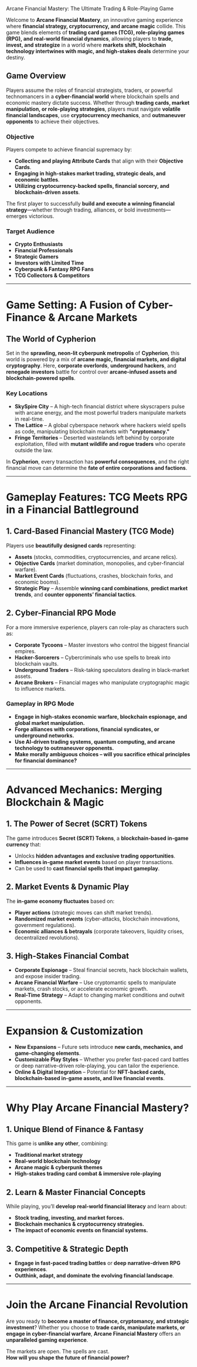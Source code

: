  Arcane Financial Mastery: The Ultimate Trading & Role-Playing Game

Welcome to **Arcane Financial Mastery**, an innovative gaming experience where **financial strategy, cryptocurrency, and arcane magic** collide. This game blends elements of **trading card games (TCG), role-playing games (RPG), and real-world financial dynamics**, allowing players to **trade, invest, and strategize** in a world where **markets shift, blockchain technology intertwines with magic, and high-stakes deals** determine your destiny.

## Game Overview
Players assume the roles of financial strategists, traders, or powerful technomancers in a **cyber-financial world** where blockchain spells and economic mastery dictate success. Whether through **trading cards, market manipulation, or role-playing strategies**, players must navigate **volatile financial landscapes**, use **cryptocurrency mechanics**, and **outmaneuver opponents** to achieve their objectives.

### Objective
Players compete to achieve financial supremacy by:
- **Collecting and playing Attribute Cards** that align with their **Objective Cards**.
- **Engaging in high-stakes market trading, strategic deals, and economic battles**.
- **Utilizing cryptocurrency-backed spells, financial sorcery, and blockchain-driven assets**.

The first player to successfully **build and execute a winning financial strategy**—whether through trading, alliances, or bold investments—emerges victorious.

### Target Audience
- **Crypto Enthusiasts**
- **Financial Professionals**
- **Strategic Gamers**
- **Investors with Limited Time**
- **Cyberpunk & Fantasy RPG Fans**
- **TCG Collectors & Competitors**

---

# Game Setting: A Fusion of Cyber-Finance & Arcane Markets

## The World of Cypherion
Set in the **sprawling, neon-lit cyberpunk metropolis** of **Cypherion**, this world is powered by a mix of **arcane magic, financial markets, and digital cryptography**. Here, **corporate overlords**, **underground hackers**, and **renegade investors** battle for control over **arcane-infused assets and blockchain-powered spells**.

### Key Locations
- **SkySpire City** – A high-tech financial district where skyscrapers pulse with arcane energy, and the most powerful traders manipulate markets in real-time.
- **The Lattice** – A global cyberspace network where hackers wield spells as code, manipulating blockchain markets with **"cryptomancy."**
- **Fringe Territories** – Deserted wastelands left behind by corporate exploitation, filled with **mutant wildlife and rogue traders** who operate outside the law.

In **Cypherion**, every transaction has **powerful consequences**, and the right financial move can determine the **fate of entire corporations and factions**.

---

# Gameplay Features: TCG Meets RPG in a Financial Battleground

## 1. Card-Based Financial Mastery (TCG Mode)
Players use **beautifully designed cards** representing:
- **Assets** (stocks, commodities, cryptocurrencies, and arcane relics).
- **Objective Cards** (market domination, monopolies, and cyber-financial warfare).
- **Market Event Cards** (fluctuations, crashes, blockchain forks, and economic booms).
- **Strategic Play** – Assemble **winning card combinations**, **predict market trends**, and **counter opponents’ financial tactics**.

## 2. Cyber-Financial RPG Mode
For a more immersive experience, players can role-play as characters such as:
- **Corporate Tycoons** – Master investors who control the biggest financial empires.
- **Hacker-Sorcerers** – Cybercriminals who use spells to break into blockchain vaults.
- **Underground Traders** – Risk-taking speculators dealing in black-market assets.
- **Arcane Brokers** – Financial mages who manipulate cryptographic magic to influence markets.

### Gameplay in RPG Mode
- **Engage in high-stakes economic warfare, blockchain espionage, and global market manipulation.**
- **Forge alliances with corporations, financial syndicates, or underground networks.**
- **Use AI-driven trading systems, quantum computing, and arcane technology to outmaneuver opponents.**
- **Make morally ambiguous choices – will you sacrifice ethical principles for financial dominance?**

---

# Advanced Mechanics: Merging Blockchain & Magic

## 1. The Power of Secret (SCRT) Tokens
The game introduces **Secret (SCRT) Tokens**, a **blockchain-based in-game currency** that:
- Unlocks **hidden advantages and exclusive trading opportunities**.
- **Influences in-game market events** based on player transactions.
- Can be used to **cast financial spells that impact gameplay**.

## 2. Market Events & Dynamic Play
The **in-game economy fluctuates** based on:
- **Player actions** (strategic moves can shift market trends).
- **Randomized market events** (cyber-attacks, blockchain innovations, government regulations).
- **Economic alliances & betrayals** (corporate takeovers, liquidity crises, decentralized revolutions).

## 3. High-Stakes Financial Combat
- **Corporate Espionage** – Steal financial secrets, hack blockchain wallets, and expose insider trading.
- **Arcane Financial Warfare** – Use cryptomantic spells to manipulate markets, crash stocks, or accelerate economic growth.
- **Real-Time Strategy** – Adapt to changing market conditions and outwit opponents.

---

# Expansion & Customization
- **New Expansions** – Future sets introduce **new cards, mechanics, and game-changing elements**.
- **Customizable Play Styles** – Whether you prefer fast-paced card battles or deep narrative-driven role-playing, you can tailor the experience.
- **Online & Digital Integration** – Potential for **NFT-backed cards, blockchain-based in-game assets, and live financial events**.

---

# Why Play Arcane Financial Mastery?

## 1. Unique Blend of Finance & Fantasy
This game is **unlike any other**, combining:
- **Traditional market strategy**
- **Real-world blockchain technology**
- **Arcane magic & cyberpunk themes**
- **High-stakes trading card combat & immersive role-playing**

## 2. Learn & Master Financial Concepts
While playing, you’ll **develop real-world financial literacy** and learn about:
- **Stock trading, investing, and market forces.**
- **Blockchain mechanics & cryptocurrency strategies.**
- **The impact of economic events on financial systems.**

## 3. Competitive & Strategic Depth
- **Engage in fast-paced trading battles** or **deep narrative-driven RPG experiences**.
- **Outthink, adapt, and dominate the evolving financial landscape**.

---

# Join the Arcane Financial Revolution
Are you ready to **become a master of finance, cryptomancy, and strategic investment**? Whether you choose to **trade cards, manipulate markets, or engage in cyber-financial warfare**, **Arcane Financial Mastery** offers an **unparalleled gaming experience**.

The markets are open. The spells are cast.  
**How will you shape the future of financial power?**

